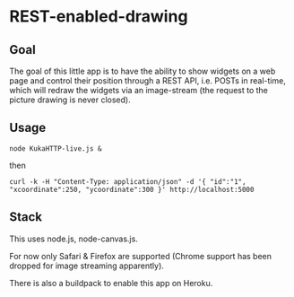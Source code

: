 # REST-enabled-drawing

## Goal 
The goal of this little app is to have the ability to show widgets on a web page and control their position through a REST API, i.e. POSTs in real-time, which will redraw the widgets via an image-stream (the request to the picture drawing is never closed).

## Usage
```
node KukaHTTP-live.js & 
```
then
```
curl -k -H "Content-Type: application/json" -d '{ "id":"1", "xcoordinate":250, "ycoordinate":300 }' http://localhost:5000
```

## Stack
This uses node.js, node-canvas.js.

For now only Safari & Firefox are supported (Chrome support has been dropped for image streaming apparently).

There is also a buildpack to enable this app on Heroku.
